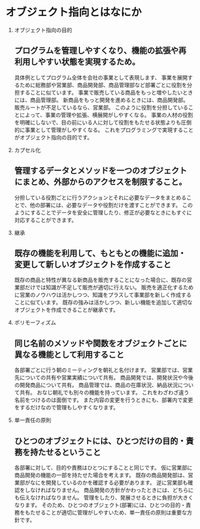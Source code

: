 # オブジェクト指向とはなにか

1. オブジェクト指向の目的
   ## プログラムを管理しやすくなり、機能の拡張や再利用しやすい状態を実現するため。

   具体例としてプログラム全体を会社の事業として表現します、
   事業を展開するために総務部や営業部、商品開発部、商品管理部など部署ごとに役割を分担することに似ています。
   事業で販売している商品をもっと増やしたいときには、商品管理部。
   新商品をもっと開発を進めるときには、商品開発部。
   販売ルートが不足しているなら、営業部。
   このように役割を分担していることによって、事業の管理や拡張、横展開がしやすくなる。
   事業の人材の役割を明確にしないで、目の前にいる人に対して役割をもたせる状態よりも圧倒的に事業として管理がしやすくなる。
   これをプログラミングで実現することがオブジェクト指向の目的です。

2. カプセル化
   ## 管理するデータとメソッドを一つのオブジェクトにまとめ、外部からのアクセスを制限すること。

   分担している役割ごとに行うアクションとそれに必要なデータをまとめることで、他の部署には、必要なデータや役割だけを渡すことができます。
   このようにすることでデータを安全に管理したり、修正が必要なときにもすぐに対応することができます。

3. 継承
   ## 既存の機能を利用して、もともとの機能に追加・変更して新しいオブジェクトを作成すること

   既存の商品と特性が異なる新商品を販売することになった場合に、既存の営業部だけでは知識が不足して販売が適切に行えない。
   販売を適正化するために営業のノウハウは活かしつつ、知識をプラスして事業部を新しく作成することに似ています。
   既存の強みは活かしつつ、新しい機能を追加して適切なオブジェクトを作成できることが継承です。

4. ポリモーフィズム
   ## 同じ名前のメソッドや関数をオブジェクトごとに異なる機能として利用すること

   各部署ごとに行う朝のミーティングを朝礼と名付けます。
   営業部では、営業先についての共有や営業実績について共有。
   商品開発では、開発状況や今後の開発商品について共有。
   商品管理では、商品の在庫状況、納品状況について共有。
   おなじ朝礼でも別々の機能を持っています。
   これをわざわざ違う名前をつけるのは面倒です。
   また内容の変更を行うときにも、部署内で変更をするだけなので管理もしやすくなります。

5. 単一責任の原則
   ## ひとつのオブジェクトには、ひとつだけの目的・責務を持たせるということ

   各部署に対して、目的や責務はひとつにすることと同じです。
   仮に営業部に商品開発の機能の一部を持たせた場合を考えます。
   既存の商品開発部は、営業部がなにを開発しているのかを確認する必要があります。
   逆に営業部も確認をしなければなりません。
   商品開発の方針がかわったときには、どちらにも伝えなければなりません。
   管理をしたり、発展させるときに負担が大きくなります。
   そのため、ひとつのオブジェクト(部署)には、ひとつの目的・責務をもたせることが適切に管理がしやすいため、単一責任の原則は重要な方針です。

